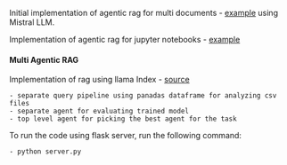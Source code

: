 Initial implementation of agentic rag for multi documents - [example](./multi_agentic_rag.ipynb) using Mistral LLM.

Implementation of agentic rag for jupyter notebooks - [example](multi_agentic_rag_code.ipynb)

#### Multi Agentic RAG
Implementation of rag using llama Index - [source](multi_agentic_rag_code.ipynb)
    
    - separate query pipeline using panadas dataframe for analyzing csv files
    - separate agent for evaluating trained model
    - top level agent for picking the best agent for the task

To run the code using flask server, run the following command:
    
    - python server.py
